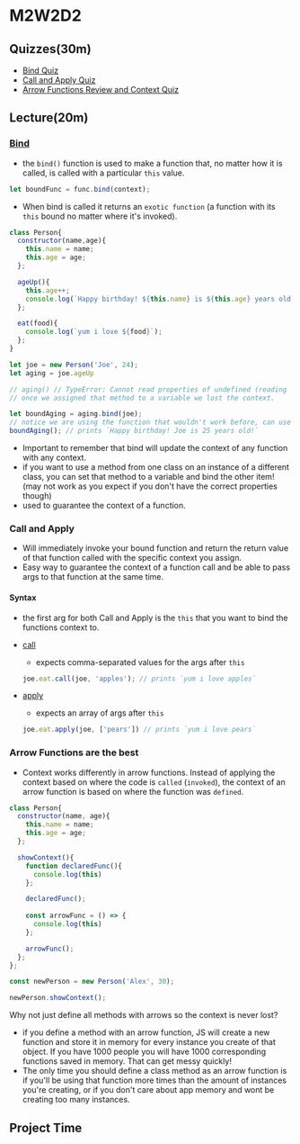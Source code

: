 # M2W2D2

## Quizzes(30m)

- [Bind Quiz](https://open.appacademy.io/learn/js-py---pt-jun-2022-online/week-8---context-and-tdd/bind-quiz)
- [Call and Apply Quiz](https://open.appacademy.io/learn/js-py---pt-jun-2022-online/week-8---context-and-tdd/call-and-apply-quiz)
- [Arrow Functions Review and Context Quiz](https://open.appacademy.io/learn/js-py---pt-jun-2022-online/week-8---context-and-tdd/arrow-functions-review-and-context-quiz)

## Lecture(20m)

### [Bind](https://developer.mozilla.org/en-US/docs/Web/JavaScript/Reference/Global_objects/Function/bind)

- the `bind()` function is used to make a function that, no matter how it is called, is called with a particular `this` value.

```js
let boundFunc = func.bind(context);
```

- When bind is called it returns an `exotic function` (a function with its `this` bound no matter where it's invoked).

```js
class Person{
  constructor(name,age){
    this.name = name;
    this.age = age;
  };

  ageUp(){
    this.age++;
    console.log(`Happy birthday! ${this.name} is ${this.age} years old!`);
  };

  eat(food){
    console.log(`yum i love ${food}`);
  };
}

let joe = new Person('Joe', 24);
let aging = joe.ageUp

// aging() // TypeError: Cannot read properties of undefined (reading 'age') 
// once we assigned that method to a variable we lost the context.

let boundAging = aging.bind(joe);
// notice we are using the function that wouldn't work before, can use the method as well by saying joe.ageUp.bind(joe);
boundAging(); // prints `Happy birthday! Joe is 25 years old!`
```

- Important to remember that bind will update the context of any function with any context.
- if you want to use a method from one class on an instance of a different class, you can set that method to a variable and bind the other item! (may not work as you expect if you don't have the correct properties though)
- used to guarantee the context of a function.

### Call and Apply

- Will immediately invoke your bound function and return the return value of that function called with the specific context you assign.
- Easy way to guarantee the context of a function call and be able to pass args to that function at the same time.

#### Syntax

- the first arg for both Call and Apply is the `this` that you want to bind the functions context to.

- [call](https://developer.mozilla.org/en-US/docs/Web/JavaScript/Reference/Global_Objects/Function/call)
  - expects comma-separated values for the args after `this`

  ```js
  joe.eat.call(joe, 'apples'); // prints `yum i love apples`
  ```

- [apply](https://developer.mozilla.org/en-US/docs/Web/JavaScript/Reference/Global_Objects/Function/apply)
  - expects an array of args after `this`

  ```js
  joe.eat.apply(joe, ['pears']) // prints `yum i love pears`
  ```

### Arrow Functions are the best

- Context works differently in arrow functions. Instead of applying the context based on where the code is `called` (`invoked`), the context of an arrow function is based on where the function was `defined`.

```js
class Person{
  constructor(name, age){
    this.name = name;
    this.age = age;
  };

  showContext(){
    function declaredFunc(){
      console.log(this)
    };

    declaredFunc(); 
    
    const arrowFunc = () => {
      console.log(this)
    };

    arrowFunc(); 
  };
};

const newPerson = new Person('Alex', 30);

newPerson.showContext();
```

Why not just define all methods with arrows so the context is never lost?

- if you define a method with an arrow function, JS will create a new function and store it in memory for every instance you create of that object. If you have 1000 people you will have 1000 corresponding functions saved in memory. That can get messy quickly!
- The only time you should define a class method as an arrow function is if you'll be using that function more times than the amount of instances you're creating, or if you don't care about app memory and wont be creating too many instances.

## Project Time
